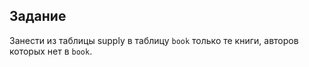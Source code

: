 ## Задание

Занести из таблицы supply в таблицу `book` только те книги, авторов которых нет в  `book`.